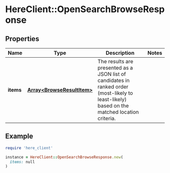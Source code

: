 # HereClient::OpenSearchBrowseResponse

## Properties

| Name | Type | Description | Notes |
| ---- | ---- | ----------- | ----- |
| **items** | [**Array&lt;BrowseResultItem&gt;**](BrowseResultItem.md) | The results are presented as a JSON list of candidates in ranked order (most-likely to least-likely) based on the matched location criteria. |  |

## Example

```ruby
require 'here_client'

instance = HereClient::OpenSearchBrowseResponse.new(
  items: null
)
```

